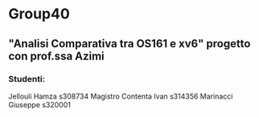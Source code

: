 # Group40
## "Analisi Comparativa tra OS161 e xv6" progetto con prof.ssa Azimi
### Studenti:
Jellouli Hamza s308734
Magistro Contenta Ivan s314356
Marinacci Giuseppe s320001
